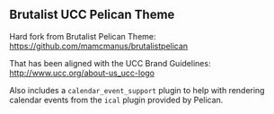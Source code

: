 ## Brutalist UCC Pelican Theme

Hard fork from Brutalist Pelican Theme: https://github.com/mamcmanus/brutalistpelican

That has been aligned with the UCC Brand Guidelines: http://www.ucc.org/about-us_ucc-logo

Also includes a ``calendar_event_support`` plugin to help with rendering calendar events from the ``ical`` plugin provided by Pelican.
